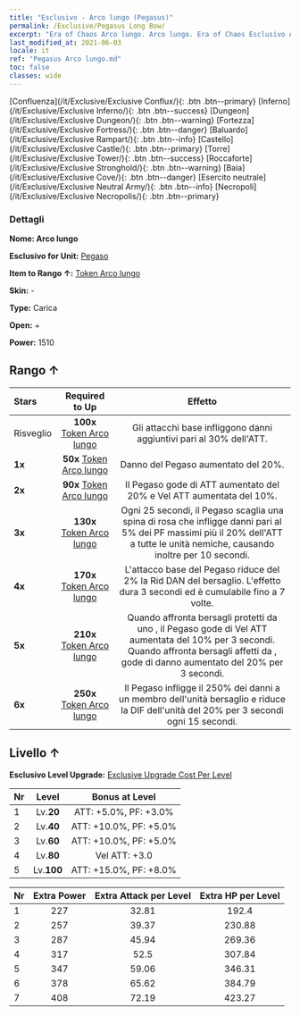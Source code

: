 ```yaml
---
title: "Esclusivo - Arco lungo (Pegasus)"
permalink: /Exclusive/Pegasus Long Bow/
excerpt: "Era of Chaos Arco lungo. Arco lungo. Era of Chaos Esclusivo Arco lungo. Pegaso Esclusivo."
last_modified_at: 2021-06-03
locale: it
ref: "Pegasus Arco lungo.md"
toc: false
classes: wide
---
```

 [Confluenza](/it/Exclusive/Exclusive Conflux/){: .btn .btn--primary} [Inferno](/it/Exclusive/Exclusive Inferno/){: .btn .btn--success} [Dungeon](/it/Exclusive/Exclusive Dungeon/){: .btn .btn--warning} [Fortezza](/it/Exclusive/Exclusive Fortress/){: .btn .btn--danger} [Baluardo](/it/Exclusive/Exclusive Rampart/){: .btn .btn--info} [Castello](/it/Exclusive/Exclusive Castle/){: .btn .btn--primary} [Torre](/it/Exclusive/Exclusive Tower/){: .btn .btn--success} [Roccaforte](/it/Exclusive/Exclusive Stronghold/){: .btn .btn--warning} [Baia](/it/Exclusive/Exclusive Cove/){: .btn .btn--danger} [Esercito neutrale](/it/Exclusive/Exclusive Neutral Army/){: .btn .btn--info} [Necropoli](/it/Exclusive/Exclusive Necropolis/){: .btn .btn--primary} 

### Dettagli
 **Nome: Arco lungo** 

 **Esclusivo for Unit:** [Pegaso](/it/units/Pegasus/) 

 **Item to Rango ↑:** [Token Arco lungo](/ItemsIT/con_914/)

 **Skin:** -

 **Type:** Carica

 **Open:** +

 **Power:** 1510

## Rango ↑

  |     Stars    |  Required to Up | Effetto |
  |:-------------|:---------------:|:---------------:|
  |  Risveglio  | **100x** [Token Arco lungo](/ItemsIT/con_914/) | Gli attacchi base infliggono danni aggiuntivi pari al 30% dell'ATT. |
  | **1x** <i class="fas fa-star"/> | **50x** [Token Arco lungo](/ItemsIT/con_914/) | Danno del Pegaso aumentato del 20%. |
  | **2x** <i class="fas fa-star"/> | **90x** [Token Arco lungo](/ItemsIT/con_914/) | Il Pegaso gode di ATT aumentato del 20% e Vel ATT aumentata del 10%. |
  | **3x** <i class="fas fa-star"/> | **130x** [Token Arco lungo](/ItemsIT/con_914/) | <Tempesta di lame> Ogni 25 secondi, il Pegaso scaglia una spina di rosa che infligge danni pari al 5% dei PF massimi più il 20% dell'ATT a tutte le unità nemiche, causando inoltre <Sanguinamento> per 10 secondi. |
  | **4x** <i class="fas fa-star"/> | **170x** [Token Arco lungo](/ItemsIT/con_914/) | L'attacco base del Pegaso riduce del 2% la Rid DAN del bersaglio. L'effetto dura 3 secondi ed è cumulabile fino a 7 volte. |
  | **5x** <i class="fas fa-star"/> | **210x** [Token Arco lungo](/ItemsIT/con_914/) | Quando affronta bersagli protetti da uno <scudo>, il Pegaso gode di Vel ATT aumentata del 10% per 3 secondi. Quando affronta bersagli affetti da <Sanguinamento>, gode di danno aumentato del 20% per 3 secondi. |
  | **6x** <i class="fas fa-star"/> | **250x** [Token Arco lungo](/ItemsIT/con_914/) | <Pugnalata al cuore> Il Pegaso infligge il 250% dei danni a un membro dell'unità bersaglio e riduce la DIF dell'unità del 20% per 3 secondi ogni 15 secondi. |


## Livello ↑
 **Esclusivo Level Upgrade:** [Exclusive Upgrade Cost Per Level](/Exclusive/ExclusiveUpgradeCostPerLevel/)

  |  Nr  |   Level  | Bonus at Level |
  |:-----|:--------:|:--------------:|
  | 1 | Lv.**20** | ATT: +5.0%, PF: +3.0% |
  | 2 | Lv.**40** | ATT: +10.0%, PF: +5.0% |
  | 3 | Lv.**60** | ATT: +10.0%, PF: +5.0% |
  | 4 | Lv.**80** | Vel ATT: +3.0 |
  | 5 | Lv.**100** | ATT: +15.0%, PF: +8.0% |


  |  Nr  |  Extra Power | Extra Attack per Level | Extra HP per Level |
  |:-----|:--------:|:--------:|:--------:|
  | 1 | 227 | 32.81 | 192.4 |
  | 2 | 257 | 39.37 | 230.88 |
  | 3 | 287 | 45.94 | 269.36 |
  | 4 | 317 | 52.5 | 307.84 |
  | 5 | 347 | 59.06 | 346.31 |
  | 6 | 378 | 65.62 | 384.79 |
  | 7 | 408 | 72.19 | 423.27 |


